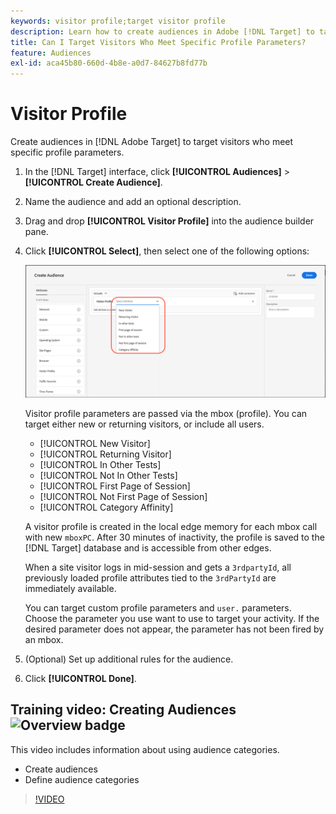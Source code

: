 ```yaml
---
keywords: visitor profile;target visitor profile
description: Learn how to create audiences in Adobe [!DNL Target] to target visitors who meet specific profile parameters such as new or returning visitor, category affinity, and more.
title: Can I Target Visitors Who Meet Specific Profile Parameters?
feature: Audiences
exl-id: aca45b80-660d-4b8e-a0d7-84627b8fd77b
---
```

# Visitor Profile

Create audiences in [!DNL Adobe Target] to target visitors who meet specific profile parameters.

1. In the [!DNL Target] interface, click **[!UICONTROL Audiences]** > **[!UICONTROL Create Audience]**. 
1. Name the audience and add an optional description. 
1. Drag and drop **[!UICONTROL Visitor Profile]** into the audience builder pane.

1. Click **[!UICONTROL Select]**, then select one of the following options:

   ![](assets/target_visitor_profile.png)

   Visitor profile parameters are passed via the mbox (profile). You can target either new or returning visitors, or include all users.

    * [!UICONTROL New Visitor] 
    * [!UICONTROL Returning Visitor] 
    * [!UICONTROL In Other Tests] 
    * [!UICONTROL Not In Other Tests] 
    * [!UICONTROL First Page of Session] 
    * [!UICONTROL Not First Page of Session] 
    * [!UICONTROL Category Affinity]

   A visitor profile is created in the local edge memory for each mbox call with new `mboxPC`. After 30 minutes of inactivity, the profile is saved to the [!DNL Target] database and is accessible from other edges.

   When a site visitor logs in mid-session and gets a `3rdpartyId`, all previously loaded profile attributes tied to the `3rdPartyId` are immediately available.

   You can target custom profile parameters and `user.` parameters. Choose the parameter you use want to use to target your activity. If the desired parameter does not appear, the parameter has not been fired by an mbox. 

1. (Optional) Set up additional rules for the audience. 
1. Click **[!UICONTROL Done]**.

## Training video: Creating Audiences ![Overview badge](/help/assets/overview.png)

This video includes information about using audience categories.

* Create audiences 
* Define audience categories

>[!VIDEO](https://video.tv.adobe.com/v/17392)

